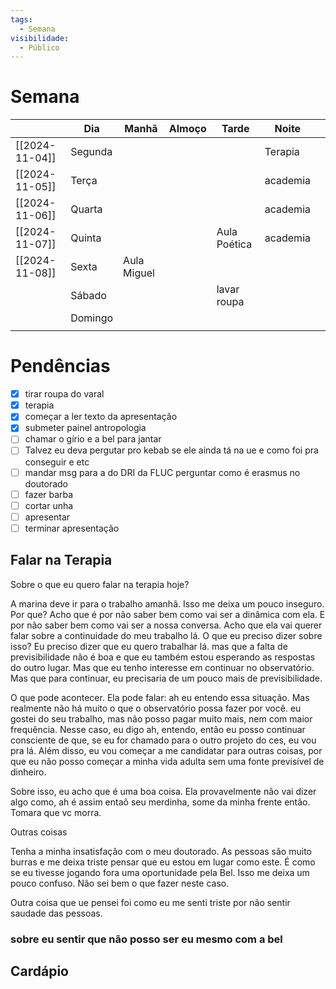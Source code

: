```yaml
---
tags:
  - Semana
visibilidade:
  - Público
---
```

# Semana
|                | **Dia** | Manhã       | Almoço | Tarde        | Noite    |     |
| -------------- | ------- | ----------- | ------ | ------------ | -------- | --- |
| [[2024-11-04]] | Segunda |             |        |              | Terapia  |     |
| [[2024-11-05]] | Terça   |             |        |              | academia |     |
| [[2024-11-06]] | Quarta  |             |        |              | academia |     |
| [[2024-11-07]] | Quinta  |             |        | Aula Poética | academia |     |
| [[2024-11-08]] | Sexta   | Aula Miguel |        |              |          |     |
|                | Sábado  |             |        | lavar roupa  |          |     |
|                | Domingo |             |        |              |          |     |
|                |         |             |        |              |          |     |

# Pendências
- [x] tirar roupa do varal
- [x] terapia
- [x] começar a ler texto da apresentação
- [x] submeter painel antropologia
- [ ] chamar o gírio e a bel para jantar 
- [ ] Talvez eu deva pergutar pro kebab se ele ainda tá na ue e como foi pra conseguir e etc
- [ ] mandar msg para a do DRI da FLUC perguntar como é erasmus no doutorado
- [ ] fazer barba
- [ ] cortar unha
- [ ] apresentar
- [ ] terminar apresentação

## Falar na Terapia
Sobre o que eu quero falar na terapia hoje?

A marina deve ir para o trabalho amanhã. Isso me deixa um pouco inseguro. Por que? Acho que é por não saber bem como vai ser a dinâmica com ela. E por não saber bem como vai ser a nossa conversa. 
Acho que ela vai querer falar sobre a continuidade do meu trabalho lá. O que eu preciso dizer sobre isso?
Eu preciso dizer que eu quero trabalhar lá. mas que a falta de previsibilidade não é boa e que eu também estou esperando as respostas do outro lugar. Mas que eu tenho interesse em continuar no observatório. Mas que para continuar, eu precisaria de um pouco mais de previsibilidade. 

O que pode acontecer. Ela pode falar: ah eu entendo essa situação. Mas realmente não há muito o que o observatório possa fazer por você. eu gostei do seu trabalho, mas não posso pagar muito mais, nem com maior frequência. 
Nesse caso, eu digo ah, entendo, então eu posso continuar consciente de que, se eu for chamado para o outro projeto do ces, eu vou pra lá. Além disso, eu vou começar a me candidatar para outras coisas, por que eu não posso começar a minha vida adulta sem uma fonte previsível de dinheiro. 

Sobre isso, eu acho que é uma boa coisa. Ela provavelmente não vai dizer algo como, ah é assim entaõ seu merdinha, some da minha frente então. Tomara que vc morra.

Outras coisas

Tenha a minha insatisfação com o meu doutorado. As pessoas são muito burras e me deixa triste pensar que eu estou em lugar como este. É como se eu tivesse jogando fora uma oportunidade pela Bel. Isso me deixa um pouco confuso. Não sei bem o que fazer neste caso. 

Outra coisa que ue pensei foi como eu me senti triste por não sentir saudade das pessoas. 

### sobre eu sentir que não posso ser eu mesmo com a bel

## Cardápio


